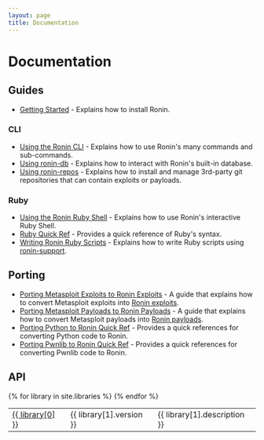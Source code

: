 ```yaml
---
layout: page
title: Documentation
---
```


# Documentation

## Guides

* [Getting Started](guides/getting-started/) -
  Explains how to install Ronin.

### CLI

* [Using the Ronin CLI](guides/using-the-ronin-cli/) -
  Explains how to use Ronin's many commands and sub-commands.
* [Using ronin-db](guides/using-ronin-db/) -
  Explains how to interact with Ronin's built-in database.
* [Using ronin-repos](guides/using-ronin-repos/) -
  Explains how to install and manage 3rd-party git repositories that can contain
  exploits or payloads.

### Ruby

* [Using the Ronin Ruby Shell](guides/using-the-ronin-ruby-shell/) -
  Explains how to use Ronin's interactive Ruby Shell.
* [Ruby Quick Ref](guides/ruby-quick-ref/) - 
  Provides a quick reference of Ruby's syntax.
* [Writing Ronin Ruby Scripts](guides/writing-ronin-ruby-scripts/) -
  Explains how to write Ruby scripts using [ronin-support].

[ronin-support]: https://github.com/ronin-rb/ronin-support#readme

## Porting

* [Porting Metasploit Exploits to Ronin Exploits](porting/metasploit-exploits-to-ronin-exploits/) -
  A guide that explains how to convert Metasploit exploits into
  [Ronin exploits][ronin-exploits].
* [Porting Metasploit Payloads to Ronin Payloads](porting/metasploit-payloads-to-ronin-payloads/) -
  A guide that explains how to convert Metasploit payloads into
  [Ronin payloads][ronin-payloads].
* [Porting Python to Ronin Quick Ref](porting/python-to-ronin-quick-ref/) -
  Provides a quick references for converting Python code to Ronin.
* [Porting Pwnlib to Ronin Quick Ref](porting/pwnlib-to-ronin-quick-ref/) -
  Provides a quick references for converting Pwnlib code to Ronin.

[ronin-exploits]: https://github.com/ronin-rb/ronin-exploits#readme
[ronin-payloads]: https://github.com/ronin-rb/ronin-payloads#readme

## API

<table class="table">
  <tbody>
  {% for library in site.libraries %}
    <tr>
      <td>
        <a href="/docs/{{ library[0] }}/">{{ library[0] }}</a>
      </td>
      <td>{{ library[1].version }}</td>
      <td>{{ library[1].description }}</td>
    </tr>
  {% endfor %}
  </tbody>
</table>
